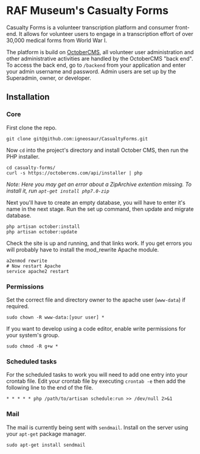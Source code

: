 # RAF Museum's Casualty Forms

Casualty Forms is a volunteer transcription platform and consumer front-end. It
allows for volunteer users to engage in a transcription effort of over 30,000
medical forms from World War I.

The platform is build on [OctoberCMS](octobercms.com), all volunteer user
administration and other administrative activities are handled by the OctoberCMS
"back end". To access the back end, go to `/backend` from your application and
enter your admin username and password. Admin users are set up by the Superadmin,
owner, or developer.

## Installation

### Core

First clone the repo.

    git clone git@github.com:igneosaur/CasualtyForms.git

Now `cd` into the project's directory and install October CMS, then run the PHP
installer.

    cd casualty-forms/
    curl -s https://octobercms.com/api/installer | php

*Note: Here you may get an error about a ZipArchive extention missing. To install it, run `apt-get install php7.0-zip`*

Next you'll have to create an empty database, you will have to enter it's name
in the next stage. Run the set up command, then update and migrate database.

    php artisan october:install
    php artisan october:update

Check the site is up and running, and that links work. If you get errors you will probably have to install the mod_rewrite Apache module.

    a2enmod rewrite
    # Now restart Apache
    service apache2 restart

### Permissions

Set the correct file and directory owner to the apache user (`www-data`) if
required.

    sudo chown -R www-data:[your user] *

If you want to develop using a code editor, enable write permissions for your
system's group.

    sudo chmod -R g+w *

### Scheduled tasks

For the scheduled tasks to work you will need to add one entry into your crontab
file. Edit your crontab file by executing `crontab -e` then add the following
line to the end of the file.

    * * * * * php /path/to/artisan schedule:run >> /dev/null 2>&1

### Mail

The mail is currently being sent with `sendmail`. Install on the server using
your `apt-get` package manager.

    sudo apt-get install sendmail
